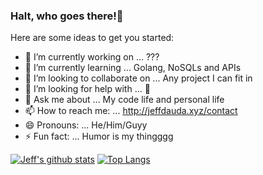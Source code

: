 ### Halt, who goes there!👋



Here are some ideas to get you started:

- 🔭 I’m currently working on ... ???
- 🌱 I’m currently learning ... Golang, NoSQLs and APIs
- 👯 I’m looking to collaborate on ... Any project I can fit in
- 🤔 I’m looking for help with ... 🤔
- 💬 Ask me about ... My code life and personal life
- 📫 How to reach me: ... http://jeffdauda.xyz/contact
- 😄 Pronouns: ... He/Him/Guyy
- ⚡ Fun fact: ... Humor is my thingggg

[![Jeff's github stats](https://github-readme-stats.vercel.app/api?username=trojan0x)](https://github.com/anuraghazra/github-readme-stats)
[![Top Langs](https://github-readme-stats.vercel.app/api/top-langs/?username=trojan0x)](https://github.com/anuraghazra/github-readme-stats)

